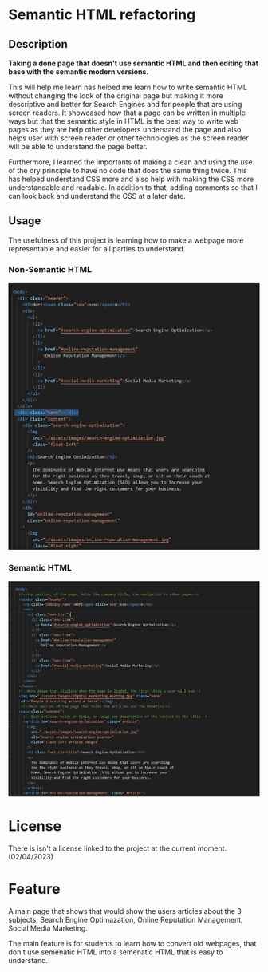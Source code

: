 # Semantic HTML refactoring

## Description

**Taking a done page that doesn't use semantic HTML and then editing that base with the semantic modern versions.**

This will help me learn has helped me learn how to write semantic HTML without changing the look of the original page but making it more
descriptive and better for Search Engines and for people that are using screen readers. It showcased how that a page can be written in
multiple ways but that the semantic style in HTML is the best way to write web pages as they are help other developers understand the page
and also helps user with screen reader or other technologies as the screen reader will be able to understand the page better.

Furthermore, I learned the importants of making a clean and using the use of the dry principle to have no code that does the same thing twice.
This has helped understand CSS more and also help with making the CSS more understandable and readable. In addition to that, adding comments
so that I can look back and understand the CSS at a later date.

## Usage

The usefulness of this project is learning how to make a webpage more representable and easier for all parties to understand.

### Non-Semantic HTML

![Non-Semantic HTML](./Develop/assets/images/README-Images/Non-SemanticHTML.png)

### Semantic HTML

![Semantic HTML](./Develop/assets/images/README-Images/SemenaticHTML.png)

# License

There is isn't a license linked to the project at the current moment. (02/04/2023)

# Feature

A main page that shows that would show the users articles about the 3 subjects; Search Engine Optimazation,
Online Reputation Management, Social Media Marketing.

The main feature is for students to learn how to convert old webpages, that don't use semenatic HTML into a
semenatic HTML that is easy to understand.
